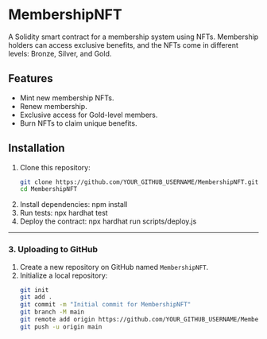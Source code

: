 # MembershipNFT

A Solidity smart contract for a membership system using NFTs. Membership holders can access exclusive benefits, and the NFTs come in different levels: Bronze, Silver, and Gold.

## Features
- Mint new membership NFTs.
- Renew membership.
- Exclusive access for Gold-level members.
- Burn NFTs to claim unique benefits.

## Installation
1. Clone this repository:
   ```bash
   git clone https://github.com/YOUR_GITHUB_USERNAME/MembershipNFT.git
   cd MembershipNFT
2.	Install dependencies:
   npm install
3.	Run tests:
   npx hardhat test
4.	Deploy the contract:
   npx hardhat run scripts/deploy.js
---

### **3. Uploading to GitHub**
1. Create a new repository on GitHub named `MembershipNFT`.
2. Initialize a local repository:
   ```bash
   git init
   git add .
   git commit -m "Initial commit for MembershipNFT"
   git branch -M main
   git remote add origin https://github.com/YOUR_GITHUB_USERNAME/MembershipNFT.git
   git push -u origin main
